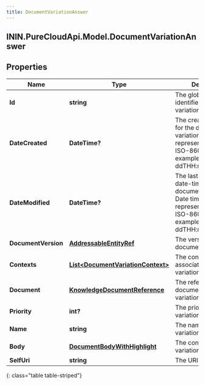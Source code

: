 ```yaml
---
title: DocumentVariationAnswer
---
```

## ININ.PureCloudApi.Model.DocumentVariationAnswer

## Properties

|Name | Type | Description | Notes|
|------------ | ------------- | ------------- | -------------|
| **Id** | **string** | The globally unique identifier for the variation. | [optional] |
| **DateCreated** | **DateTime?** | The creation date-time for the document variation. Date time is represented as an ISO-8601 string. For example: yyyy-MM-ddTHH:mm:ss[.mmm]Z | [optional] |
| **DateModified** | **DateTime?** | The last modification date-time for the document variation. Date time is represented as an ISO-8601 string. For example: yyyy-MM-ddTHH:mm:ss[.mmm]Z | [optional] |
| **DocumentVersion** | [**AddressableEntityRef**](AddressableEntityRef.html) | The version of the document. | [optional] |
| **Contexts** | [**List&lt;DocumentVariationContext&gt;**](DocumentVariationContext.html) | The context values associated with the variation. | |
| **Document** | [**KnowledgeDocumentReference**](KnowledgeDocumentReference.html) | The reference to document to which the variation is associated. | [optional] |
| **Priority** | **int?** | The priority of the variation. | [optional] |
| **Name** | **string** | The name of the variation. | [optional] |
| **Body** | [**DocumentBodyWithHighlight**](DocumentBodyWithHighlight.html) | The content for the variation. | [optional] |
| **SelfUri** | **string** | The URI for this object | [optional] |
{: class="table table-striped"}


